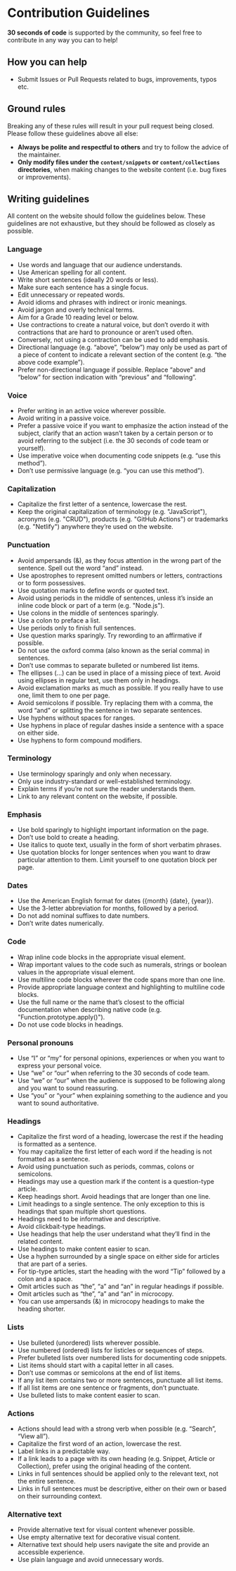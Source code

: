 # Contribution Guidelines


**30 seconds of code** is supported by the community, so feel free to contribute in any way you can to help!

## How you can help

- Submit Issues or Pull Requests related to bugs, improvements, typos etc.

## Ground rules

Breaking any of these rules will result in your pull request being closed. Please follow these guidelines above all else:

- **Always be polite and respectful to others** and try to follow the advice of the maintainer.
- **Only modify files under the `content/snippets` or `content/collections` directories**, when making changes to the website content (i.e. bug fixes or improvements).

## Writing guidelines

All content on the website should follow the guidelines below. These guidelines are not exhaustive, but they should be followed as closely as possible.

### Language

- Use words and language that our audience understands.
- Use American spelling for all content.
- Write short sentences (ideally 20 words or less).
- Make sure each sentence has a single focus.
- Edit unnecessary or repeated words.
- Avoid idioms and phrases with indirect or ironic meanings.
- Avoid jargon and overly technical terms.
- Aim for a Grade 10 reading level or below.
- Use contractions to create a natural voice, but don’t overdo it with contractions that are hard to pronounce or aren’t used often.
- Conversely, not using a contraction can be used to add emphasis.
- Directional language (e.g. “above”, “below”) may only be used as part of a piece of content to indicate a relevant section of the content (e.g. “the above code example”).
- Prefer non-directional language if possible. Replace “above” and “below” for section indication with “previous” and “following”.

### Voice

- Prefer writing in an active voice wherever possible.
- Avoid writing in a passive voice.
- Prefer a passive voice if you want to emphasize the action instead of the subject, clarify that an action wasn’t taken by a certain person or to avoid referring to the subject (i.e. the 30 seconds of code team or yourself).
- Use imperative voice when documenting code snippets (e.g. “use this method”).
- Don’t use permissive language (e.g. “you can use this method”).

### Capitalization

- Capitalize the first letter of a sentence, lowercase the rest.
- Keep the original capitalization of terminology (e.g. "JavaScript"), acronyms (e.g. "CRUD"), products (e.g. "GitHub Actions") or trademarks (e.g. "Netlify") anywhere they’re used on the website.

### Punctuation

- Avoid ampersands (&), as they focus attention in the wrong part of the sentence. Spell out the word “and” instead.
- Use apostrophes to represent omitted numbers or letters, contractions or to form possessives.
- Use quotation marks to define words or quoted text.
- Avoid using periods in the middle of sentences, unless it’s inside an inline code block or part of a term (e.g. "Node.js").
- Use colons in the middle of sentences sparingly.
- Use a colon to preface a list.
- Use periods only to finish full sentences.
- Use question marks sparingly. Try rewording to an affirmative if possible.
- Do not use the oxford comma (also known as the serial comma) in sentences.
- Don’t use commas to separate bulleted or numbered list items.
- The ellipses (...) can be used in place of a missing piece of text. Avoid using ellipses in regular text, use them only in headings.
- Avoid exclamation marks as much as possible. If you really have to use one, limit them to one per page.
- Avoid semicolons if possible. Try replacing them with a comma, the word “and” or splitting the sentence in two separate sentences.
- Use hyphens without spaces for ranges.
- Use hyphens in place of regular dashes inside a sentence with a space on either side.
- Use hyphens to form compound modifiers.

### Terminology

- Use terminology sparingly and only when necessary.
- Only use industry-standard or well-established terminology.
- Explain terms if you’re not sure the reader understands them.
- Link to any relevant content on the website, if possible.

### Emphasis

- Use bold sparingly to highlight important information on the page.
- Don’t use bold to create a heading.
- Use italics to quote text, usually in the form of short verbatim phrases.
- Use quotation blocks for longer sentences when you want to draw particular attention to them. Limit yourself to one quotation block per page.

### Dates

- Use the American English format for dates ({month} {date}, {year}).
- Use the 3-letter abbreviation for months, followed by a period.
- Do not add nominal suffixes to date numbers.
- Don’t write dates numerically.

### Code

- Wrap inline code blocks in the appropriate visual element.
- Wrap important values to the code such as numerals, strings or boolean values in the appropriate visual element.
- Use multiline code blocks wherever the code spans more than one line.
- Provide appropriate language context and highlighting to multiline code blocks.
- Use the full name or the name that’s closest to the official documentation when describing native code (e.g. "Function.prototype.apply()").
- Do not use code blocks in headings.

### Personal pronouns

- Use “I” or “my” for personal opinions, experiences or when you want to express your personal voice.
- Use “we” or “our” when referring to the 30 seconds of code team.
- Use “we” or “our” when the audience is supposed to be following along and you want to sound reassuring.
- Use “you” or “your” when explaining something to the audience and you want to sound authoritative.

### Headings

- Capitalize the first word of a heading, lowercase the rest if the heading is formatted as a sentence.
- You may capitalize the first letter of each word if the heading is not formatted as a sentence.
- Avoid using punctuation such as periods, commas, colons or semicolons.
- Headings may use a question mark if the content is a question-type article.
- Keep headings short. Avoid headings that are longer than one line.
- Limit headings to a single sentence. The only exception to this is headings that span multiple short questions.
- Headings need to be informative and descriptive.
- Avoid clickbait-type headings.
- Use headings that help the user understand what they’ll find in the related content.
- Use headings to make content easier to scan.
- Use a hyphen surrounded by a single space on either side for articles that are part of a series.
- For tip-type articles, start the heading with the word “Tip” followed by a colon and a space.
- Omit articles such as “the”, “a” and “an” in regular headings if possible.
- Omit articles such as “the”, “a” and “an” in microcopy.
- You can use ampersands (&) in microcopy headings to make the heading shorter.

### Lists

- Use bulleted (unordered) lists wherever possible.
- Use numbered (ordered) lists for listicles or sequences of steps.
- Prefer bulleted lists over numbered lists for documenting code snippets.
- List items should start with a capital letter in all cases.
- Don’t use commas or semicolons at the end of list items.
- If any list item contains two or more sentences, punctuate all list items.
- If all list items are one sentence or fragments, don’t punctuate.
- Use bulleted lists to make content easier to scan.

### Actions

- Actions should lead with a strong verb when possible (e.g. “Search”, “View all”).
- Capitalize the first word of an action, lowercase the rest.
- Label links in a predictable way.
- If a link leads to a page with its own heading (e.g. Snippet, Article or Collection), prefer using the original heading of the content.
- Links in full sentences should be applied only to the relevant text, not the entire sentence.
- Links in full sentences must be descriptive, either on their own or based on their surrounding context.

### Alternative text

- Provide alternative text for visual content whenever possible.
- Use empty alternative text for decorative visual content.
- Alternative text should help users navigate the site and provide an accessible experience.
- Use plain language and avoid unnecessary words.
